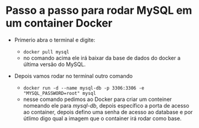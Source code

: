 # Passo a passo para rodar MySQL em um container Docker

* Primerio abra o terminal e digite:
	* `docker pull mysql`
	* no comando acima ele irá baixar da base de dados do docker a última versão do MySQL.

* Depois vamos rodar no terminal outro comando
	* `docker run -d --name mysql-db -p 3306:3306 -e "MYSQL_PASSWORD=root" mysql`
	* nesse comando pedimos ao Docker para criar um conteiner nomeando ele para *mysql-db*, depois específico a porta de acesso ao container, depois defino uma senha de acesso ao database e por útlimo digo qual a imagem que o container irá rodar como base.




